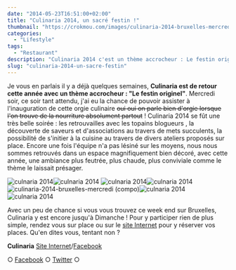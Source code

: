 ```yaml
---
date: "2014-05-23T16:51:00+02:00"
title: "Culinaria 2014, un sacré festin !"
thumbnail: "https://crokmou.com/images/culinaria-2014-bruxelles-mercredi.jpg"
categories:
  - "Lifestyle"
tags:
  - "Restaurant"
description: "Culinaria 2014 c'est un thème accrocheur : Le festin originel. Mercredi soir j'ai eu la chance de pouvoir assister à l'inauguration de cette orgie culinaire"
slug: "culinaria-2014-un-sacre-festin"
---
```


Je vous en parlais il y a déjà quelques semaines, **Culinaria est de retour cette année avec un thème accrocheur : "Le festin originel"**. Mercredi soir, ce soir tant attendu, j'ai eu la chance de pouvoir assister à l'inauguration de cette orgie culinaire <del>oui oui on parle bien d'orgie lorsque l'on trouve de la nourriture absolument partout</del> ! Culinaria 2014 se fût une très belle soirée : les retrouvailles avec les topains blogueurs , la découverte de saveurs et d'associations au travers de mets succulents, la possibilité de s'initier à la cuisine au travers de divers ateliers proposés sur place. Encore une fois l'équipe n'a pas lésiné sur les moyens, nous nous sommes retrouvés dans un espace magnifiquement bien décoré, avec cette année, une ambiance plus feutrée, plus chaude, plus conviviale comme le thème le laissait présager.

![culnaria 2014](https://crokmou.com/images/culinaria-2014-bruxelles-mercredi-12.jpg)![culnaria 2014](https://crokmou.com/images/culinaria-2014-bruxelles-mercredi-1.jpg) ![culnaria 2014](https://crokmou.com/images/culinaria-2014-bruxelles-mercredi-3.jpg)![culnaria 2014](https://crokmou.com/images/culinaria-2014-bruxelles-mercredi-10.jpg)![culinaria-2014-bruxelles-mercredi (compo)](https://crokmou.com/images/culinaria-2014-bruxelles-mercredi-compo.jpg)![culnaria 2014](https://crokmou.com/images/culinaria-2014-bruxelles-mercredi-4.jpg)![culnaria 2014](https://crokmou.com/images/culinaria-2014-bruxelles-mercredi-14.jpg)

Avec un peu de chance si vous vous trouvez ce week end sur Bruxelles, Culinaria y est encore jusqu'à Dimanche ! Pour y participer rien de plus simple, rendez vous sur place ou sur le [site Internet](http://www.culinariasquare.com/) pour y réserver vos places. Qu'en dites vous, tentant non ?

**Culinaria** [Site Internet](http://www.culinariasquare.com/)/[Facebook](https://www.facebook.com/culinariabelgium)

○ [Facebook](https://www.facebook.com/crokmou.blog) ○ [Twitter](https://twitter.com/Crokmou) ○